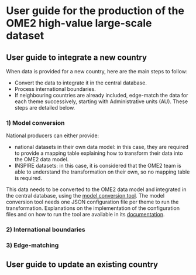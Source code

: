 # User guide for the production of the OME2 high-value large-scale dataset

## User guide to integrate a new country
When data is provided for a new country, here are the main steps to follow:
* Convert the data to integrate it in the central database.
* Process international boundaries.
* If neighbouring countries are already included, edge-match the data for each theme successively, starting with Administrative units (AU).
These steps are detailed below.

### 1) Model conversion
National producers can either provide:
* national datasets in their own data model: in this case, they are required to provide a mapping table explaining how to transform their data into the OME2 data model.
* INSPIRE datasets: in this case, it is considered that the OME2 team is able to understand the transformation on their own, so no mapping table is required.

This data needs to be converted to the OME2 data model and integrated in the central database, using the [model conversion tool](https://github.com/openmapsforeurope2/data-model-transformer).
The model conversion tool needs one JSON configuration file per theme to run the transformation. Explanations on the implementation of the configuration files and on how to run the tool are available in its [documentation](https://github.com/openmapsforeurope2/data-model-transformer).


### 2) International boundaries


### 3) Edge-matching



## User guide to update an existing country
